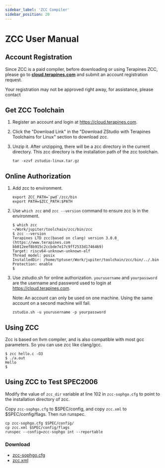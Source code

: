 ```yaml
---
sidebar_label: 'ZCC Compiler'
sidebar_position: 20
---
```

# ZCC User Manual

## Account Registration

Since ZCC is a paid compiler, before downloading or using Terapines ZCC, please go to [**cloud.terapines.com**](https://cloud.terapines.com/) and submit an account registration request.

Your registration may not be approved right away, for assistance, please contact 

## Get ZCC Toolchain

1. Register an account and login at https://cloud.terapines.com.  
2. Click the "Download Link" in the "Download ZStudio with Terapines Toolchains for Linux" section to download zcc.

3. Unzip it. After unzipping, there will be a zcc directory in the current directory. This zcc directory is the installation path of the zcc toolchain.

   ```
   tar -xzvf zstudio-linux.tar.gz
   ```
   
## Online Authorization   

1. Add zcc to environment.

   ```
   export ZCC_PATH=`pwd`/zcc/bin
   export PATH=$ZCC_PATH:$PATH
   ```
   
2. Use `which zcc` and `zcc --version` command to ensure zcc is in the environment.

   ```
   $ which zcc
   ~/Work/jupiter/toolchain/zcc/bin/zcc
   $ zcc --version
   Terapines LTD zcc(based on clang) version 3.0.0_ (https://www.terapines.com bb012eef8b915c2ccbde7e17c9ff2533d1746469)
   Target: riscv64-unknown-unknown-elf
   Thread model: posix
   InstalledDir: /home/tptuser/Work/jupiter/toolchain/zcc/bin/../.bin
   Protection: enable
   $
   ```
   
3. Use zstudio.sh for online authorization. `yourusername` and `yourpassword` are the username and password used to login at https://cloud.terapines.com.

   Note: An account can only be used on one machine. Using the same account on a second machine will fail.
   
   ```
   zstudio.sh -u yourusername -p yourpassword
   ```
   
## Using ZCC   

Zcc is based on llvm compiler, and is also compatible with most gcc parameters. So you can use zcc like clang/gcc.

```
$ zcc hello.c -O3 
$ ./a.out
Hello 
$
```

## Using ZCC to Test SPEC2006

Modify the value of `zcc_dir` variable at line 102 in `zcc-sophgo.cfg` to point to the installation directory of zcc.

Copy `zcc-sophgo.cfg` to $SPEC/config, and copy `zcc.xml` to $SPEC/config/flags. Then run runspec.

```
cp zcc-sophgo.cfg $SPEC/config/
cp zcc.xml $SPEC/config/flags
runspec --config=zcc-sophgo int --reportable
```
### Download
- [zcc-sophgo.cfg](/docs/pioneer/zcc-sophgo.cfg)  
- [zcc.xml](/docs/pioneer/zcc.xml)

